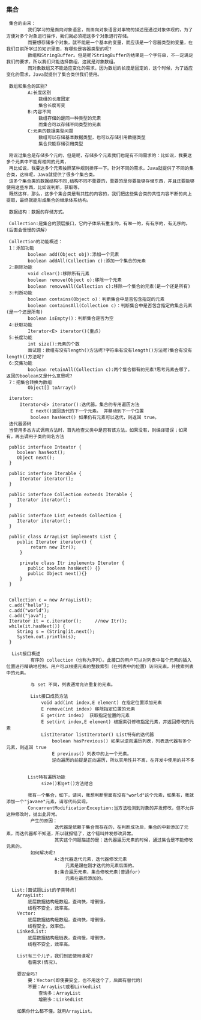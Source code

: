### 集合
     集合的由来：
     		我们学习的是面向对象语言，而面向对象语言对事物的描述是通过对象体现的，为了方便对多个对象进行操作，我们就必须把这多个对象进行存储。
     		而要想存储多个对象，就不能是一个基本的变量，而应该是一个容器类型的变量，在我们目前所学过的知识里面，有哪些是容器类型的呢?
     		数组和StringBuffer。但是呢?StringBuffer的结果是一个字符串，不一定满足我们的要求，所以我们只能选择数组，这就是对象数组。
     		而对象数组又不能适应变化的需求，因为数组的长度是固定的，这个时候，为了适应变化的需求，Java就提供了集合类供我们使用。
     
     数组和集合的区别?
     		A:长度区别
     			数组的长度固定
     			集合长度可变
     		B:内容不同
     			数组存储的是同一种类型的元素
     			而集合可以存储不同类型的元素
     		C:元素的数据类型问题	
     			数组可以存储基本数据类型，也可以存储引用数据类型
     			集合只能存储引用类型
     
     刚说过集合是存储多个元的，但是呢，存储多个元素我们也是有不同需求的：比如说，我要这多个元素中不能有相同的元素，
     再比如说，我要这多个元素按照某种规则排序一下。针对不同的需求，Java就提供了不同的集合类，这样呢，Java就提供了很多个集合类。
     这多个集合类的数据结构不同,结构不同不重要的，重要的是你要能够存储东西，并且还要能够使用这些东西，比如说判断，获取等。
     既然这样，那么，这多个集合类是有共性的内容的，我们把这些集合类的共性内容不断的向上提取，最终就能形成集合的继承体系结构。
     
     数据结构：数据的存储方式。
     
     Collection:是集合的顶层接口，它的子体系有重复的，有唯一的，有有序的，有无序的。(后面会慢慢的讲解)
     
     Collection的功能概述：
     1：添加功能
     		boolean add(Object obj):添加一个元素
     		boolean addAll(Collection c):添加一个集合的元素
     2:删除功能
     		void clear():移除所有元素
     		boolean remove(Object o):移除一个元素
     		boolean removeAll(Collection c):移除一个集合的元素(是一个还是所有)
     3:判断功能
     		boolean contains(Object o)：判断集合中是否包含指定的元素
     		boolean containsAll(Collection c)：判断集合中是否包含指定的集合元素(是一个还是所有)
     		boolean isEmpty()：判断集合是否为空
     4:获取功能
     		Iterator<E> iterator()(重点)
     5:长度功能
     		int size():元素的个数
     		面试题：数组有没有length()方法呢?字符串有没有length()方法呢?集合有没有length()方法呢?
     6:交集功能
     		boolean retainAll(Collection c):两个集合都有的元素?思考元素去哪了，返回的boolean又是什么意思呢?
     7：把集合转换为数组
     		Object[] toArray()
     		
     iterator:
         Iterator<E> iterator():迭代器，集合的专用遍历方法
             E next()返回迭代的下一个元素。 并移动到下一个位置
             boolean hasNext() 如果仍有元素可以迭代，则返回 true。
     迭代器源码
     当使用多态方式调用方法时，首先检查父类中是否有该方法，如果没有，则编译错误；如果有，再去调用子类的同名方法
     
     public interface Inteator {
     	boolean hasNext();
     	Object next(); 
     }
     
     public interface Iterable {
         Iterator iterator();
     }
     
     public interface Collection extends Iterable {
     	Iterator iterator();
     }
     
     public interface List extends Collection {
     	Iterator iterator();
     }
     
     public class ArrayList implements List {
     	public Iterator iterator() {
             return new Itr();
         }
         
         private class Itr implements Iterator {
         	public boolean hasNext() {}
     		public Object next(){} 
         }
     }
     
     
     Collection c = new ArrayList();
     c.add("hello");
     c.add("world");
     c.add("java");
     Iterator it = c.iterator();	 //new Itr();   
     while(it.hasNext()) {
     	String s = (String)it.next();
     	System.out.println(s);
     }
     
      List接口概述
             有序的 collection（也称为序列）。此接口的用户可以对列表中每个元素的插入位置进行精确地控制。用户可以根据元素的整数索引（在列表中的位置）访问元素，并搜索列表中的元素。
     
             与 set 不同，列表通常允许重复的元素。
     
             List接口成员方法
                 void add(int index,E element) 在指定位置添加元素
                 E remove(int index) 移除指定位置的元素
                 E get(int index)  获取指定位置的元素
                 E set(int index,E element) 根据索引修改指定元素，并返回修改的元素
                 ListIterator listIterator() List特有的迭代器
                     boolean hasPrevious() 如果以逆向遍历列表，列表迭代器有多个元素，则返回 true
                     E previous() 列表中的上一个元素。
                     逆向遍历的前提是正向遍历，所以实用性并不高，在开发中使用的并不多
     
     
            List特有遍历功能
                 size()和get()方法结合
      		
            我有一个集合，如下，请问，我想判断里面有没有"world"这个元素，如果有，我就添加一个"javaee"元素，请写代码实现。
            ConcurrentModificationException:当方法检测到对象的并发修改，但不允许这种修改时，抛出此异常。
             产生的原因：
                      迭代器是依赖于集合而存在的，在判断成功后，集合的中新添加了元素，而迭代器却不知道，所以就报错了，这个错叫并发修改异常。
                      其实这个问题描述的是：迭代器遍历元素的时候，通过集合是不能修改元素的。
             如何解决呢?
                      A:迭代器迭代元素，迭代器修改元素
                          元素是跟在刚才迭代的元素后面的。
                      B:集合遍历元素，集合修改元素(普通for)
                          元素在最后添加的。
                          
      List:(面试题List的子类特点)
      	ArrayList:
      		底层数据结构是数组，查询快，增删慢。
      		线程不安全，效率高。
      	Vector:
      		底层数据结构是数组，查询快，增删慢。
      		线程安全，效率低。
      	LinkedList:
      		底层数据结构是链表，查询慢，增删快。
      		线程不安全，效率高。
      		
      	List有三个儿子，我们到底使用谁呢?
      		看需求(情况)。
      		
      	要安全吗?
      		要：Vector(即使要安全，也不用这个了，后面有替代的)
      		不要：ArrayList或者LinkedList
      			查询多：ArrayList
      			增删多：LinkedList
      			
      	如果你什么都不懂，就用ArrayList。

        